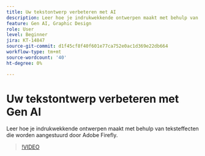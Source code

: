 ```yaml
---
title: Uw tekstontwerp verbeteren met AI
description: Leer hoe je indrukwekkende ontwerpen maakt met behulp van teksteffecten die worden aangestuurd door Adobe Firefly
feature: Gen AI, Graphic Design
role: User
level: Beginner
jira: KT-14847
source-git-commit: d1f45cf8f40f601e77ca752e0ac1d369e22db664
workflow-type: tm+mt
source-wordcount: '40'
ht-degree: 0%

---
```


# Uw tekstontwerp verbeteren met Gen AI

Leer hoe je indrukwekkende ontwerpen maakt met behulp van teksteffecten die worden aangestuurd door Adobe Firefly.

>[!VIDEO](https://video.tv.adobe.com/v/3427021?quality=12&learn=on&hidetitle=true)
